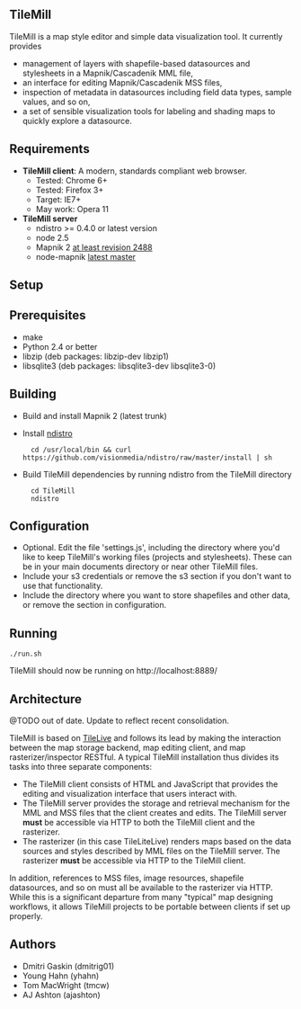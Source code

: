 TileMill
--------
TileMill is a map style editor and simple data visualization tool. It currently
provides

- management of layers with shapefile-based datasources and stylesheets in a
Mapnik/Cascadenik MML file,
- an interface for editing Mapnik/Cascadenik MSS files,
- inspection of metadata in datasources including field data types, sample
values, and so on,
- a set of sensible visualization tools for labeling and shading maps to quickly
explore a datasource.

Requirements
------------
* **TileMill client**: A modern, standards compliant web browser.
  * Tested: Chrome 6+
  * Tested: Firefox 3+
  * Target: IE7+
  * May work: Opera 11
* **TileMill server**
  * ndistro >= 0.4.0 or latest version
  * node 2.5
  * Mapnik 2 [at least revision 2488](http://svn.mapnik.org/trunk)
  * node-mapnik [latest master](https://github.com/mapnik/node-mapnik)

Setup
-----

## Prerequisites

- make
- Python 2.4 or better
- libzip (deb packages: libzip-dev libzip1)
- libsqlite3 (deb packages: libsqlite3-dev libsqlite3-0)

## Building

* Build and install Mapnik 2 (latest trunk)
* Install [ndistro](https://github.com/visionmedia/ndistro)

        cd /usr/local/bin && curl https://github.com/visionmedia/ndistro/raw/master/install | sh

* Build TileMill dependencies by running ndistro from the TileMill directory

        cd TileMill
        ndistro

## Configuration

* Optional. Edit the file 'settings.js', including the directory where you'd
  like to keep TileMill's working files (projects and stylesheets). These can
  be in your main documents directory or near other TileMill files.
* Include your s3 credentials or remove the s3 section if you don't want to use
  that functionality.
* Include the directory where you want to store shapefiles and other data, or
  remove the section in configuration.

## Running

    ./run.sh

TileMill should now be running on http://localhost:8889/

Architecture
------------
@TODO out of date. Update to reflect recent consolidation.

TileMill is based on [TileLive](http://github.com/developmentseed/TileLive) and
follows its lead by making the interaction between the map storage backend, map
editing client, and map rasterizer/inspector RESTful. A typical TileMill
installation thus divides its tasks into three separate components:

- The TileMill client consists of HTML and JavaScript that provides the editing
and visualization interface that users interact with.
- The TileMill server provides the storage and retrieval mechanism for the MML
and MSS files that the client creates and edits. The TileMill server **must** be
accessible via HTTP to both the TileMill client and the rasterizer.
- The rasterizer (in this case TileLiteLive) renders maps based on the data
sources and styles described by MML files on the TileMill server. The rasterizer
**must** be accessible via HTTP to the TileMill client.

In addition, references to MSS files, image resources, shapefile datasources,
and so on must all be available to the rasterizer via HTTP. While this is a
significant departure from many "typical" map designing workflows, it allows
TileMill projects to be portable between clients if set up properly.

Authors
-------
- Dmitri Gaskin (dmitrig01)
- Young Hahn (yhahn)
- Tom MacWright (tmcw)
- AJ Ashton (ajashton)

